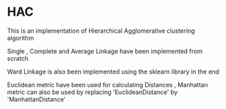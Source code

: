 # HAC
This is an implementation of Hierarchical Agglomerative clustering algorithm

Single , Complete and Average Linkage have been implemented from scratch 

Ward Linkage is also been  implemented using the sklearn library in the end

Euclidean metric have been used for calculating Distances , Manhattan metric can also be used by replacing
'EuclideanDistance' by 'ManhattanDistance'
